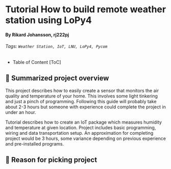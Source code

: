 # Tutorial How to build remote weather station using LoPy4
#### By Rikard Johansson, rj222pj
###### Tags: `Weather Station, IoT, LNU, LoPy4, Pycom`

- Table of Content
[ToC]

## :memo: Summarized project overview

This project describes how to easily create a sensor that monitors the air quality and temperature of your home. This involves some light tinkering and just a pinch of programming. Following this guide will probably take about 2-3 hours but someone with experience could complete the project in under an hour. 

Tutorial describes how to create an IoT package which measures humidity and temperature at given location. Project includes basic programming, wiring and data transportation setup. An approximation for completing project would be 3 hours, some variance depending on previous experience and pre-installed programs.

## :page_with_curl: Reason for picking project
